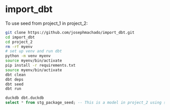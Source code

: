 # import_dbt

To use seed from project_1 in project_2:

```bash
git clone https://github.com/josephmachado/import_dbt.git
cd import_dbt
cd project_2
rm -rf myenv
# set up venv and run dbt
python -m venv myenv
source myenv/bin/activate
pip install -r requirements.txt
source myenv/bin/activate
dbt clean
dbt deps
dbt seed
dbt run
```


```sql
duckdb dbt.duckdb
select * from stg_package_seed; -- This is a model in project_2 using seed from project_1
```
